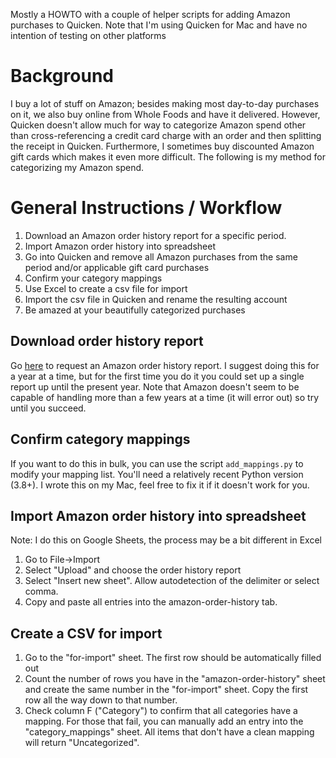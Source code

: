 Mostly a HOWTO with a couple of helper scripts for adding Amazon purchases to Quicken.
Note that I'm using Quicken for Mac and have no intention of testing on other platforms

# Background
I buy a lot of stuff on Amazon; besides making most day-to-day purchases on it, we also buy online from Whole Foods and have it delivered.  However, Quicken doesn't allow much for way to categorize Amazon spend other than cross-referencing a credit card charge with an order and then splitting the receipt in Quicken.
Furthermore, I sometimes buy discounted Amazon gift cards which makes it even more difficult.
The following is my method for categorizing my Amazon spend.

# General Instructions / Workflow
1. Download an Amazon order history report for a specific period.
2. Import Amazon order history into spreadsheet
2. Go into Quicken and remove all Amazon purchases from the same period and/or applicable gift card purchases
3. Confirm your category mappings
4. Use Excel to create a csv file for import
5. Import the csv file in Quicken and rename the resulting account
6. Be amazed at your beautifully categorized purchases


## Download order history report
Go [here](https://www.amazon.com/gp/b2b/reports) to request an Amazon order history report.  I suggest doing this for a year at a time, but for the first time you do it you could set up a single report up until the present year.  Note that Amazon doesn't seem to be capable of handling more than a few years at a time (it will error out) so try until you succeed.

## Confirm category mappings
If you want to do this in bulk, you can use the script `add_mappings.py` to modify your mapping list.  You'll need a relatively recent Python version (3.8+).  I wrote this on my Mac, feel free to fix it if it doesn't work for you.

## Import Amazon order history into spreadsheet
Note: I do this on Google Sheets, the process may be a bit different in Excel
1. Go to File->Import
2. Select "Upload" and choose the order history report
3. Select "Insert new sheet".  Allow autodetection of the delimiter or select comma.
4. Copy and paste all entries into the amazon-order-history tab.

## Create a CSV for import
1. Go to the "for-import" sheet.  The first row should be automatically filled out
2. Count the number of rows you have in the "amazon-order-history" sheet and create the same number in the "for-import" sheet.  Copy the first row all the way down to that number.
3. Check column F ("Category") to confirm that all categories have a mapping.  For those that fail, you can manually add an entry into the "category_mappings" sheet.  All items that don't have a clean mapping will return "Uncategorized".
